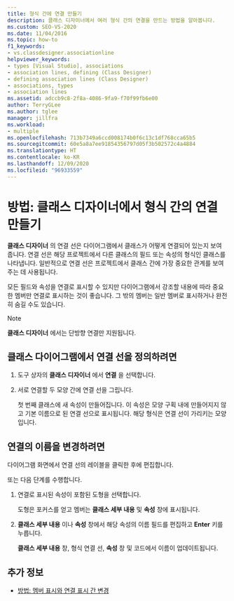 ```yaml
---
title: 형식 간에 연결 만들기
description: 클래스 디자이너에서 여러 형식 간의 연결을 만드는 방법을 알아봅니다.
ms.custom: SEO-VS-2020
ms.date: 11/04/2016
ms.topic: how-to
f1_keywords:
- vs.classdesigner.associationline
helpviewer_keywords:
- types [Visual Studio], associations
- association lines, defining (Class Designer)
- defining association lines (Class Designer)
- associations, types
- association lines
ms.assetid: adccb9c8-2f8a-4086-9fa9-f70f99fb6e00
author: TerryGLee
ms.author: tglee
manager: jillfra
ms.workload:
- multiple
ms.openlocfilehash: 713b7349a6ccd008174b0f6c13c1df768cca65b5
ms.sourcegitcommit: 60e5a8a7ee91854356797d05f3b502572c4a4884
ms.translationtype: HT
ms.contentlocale: ko-KR
ms.lasthandoff: 12/09/2020
ms.locfileid: "96933559"
---
```

# <a name="how-to-create-associations-between-types-in-class-designer"></a>방법: 클래스 디자이너에서 형식 간의 연결 만들기

**클래스 디자이너** 의 연결 선은 다이어그램에서 클래스가 어떻게 연결되어 있는지 보여 줍니다. 연결 선은 해당 프로젝트에서 다른 클래스의 필드 또는 속성의 형식인 클래스를 나타냅니다. 일반적으로 연결 선은 프로젝트에서 클래스 간에 가장 중요한 관계를 보여 주는 데 사용됩니다.

모든 필드와 속성을 연결로 표시할 수 있지만 다이어그램에서 강조할 내용에 따라 중요한 멤버만 연결로 표시하는 것이 좋습니다. 그 밖의 멤버는 일반 멤버로 표시하거나 완전히 숨길 수도 있습니다.

> [!NOTE]
> **클래스 디자이너** 에서는 단방향 연결만 지원됩니다.

## <a name="to-define-an-association-line-in-the-class-diagram"></a>클래스 다이어그램에서 연결 선을 정의하려면

1. 도구 상자의 **클래스 디자이너** 에서 **연결** 을 선택합니다.

2. 서로 연결할 두 모양 간에 연결 선을 그립니다.

     첫 번째 클래스에 새 속성이 만들어집니다. 이 속성은 모양 구획 내에 만들어지지 않고 기본 이름으로 된 연결 선으로 표시됩니다. 해당 형식은 연결 선이 가리키는 모양입니다.

## <a name="to-change-the-name-of-an-association"></a>연결의 이름을 변경하려면

다이어그램 화면에서 연결 선의 레이블을 클릭한 후에 편집합니다.

또는 다음 단계를 수행합니다.

1. 연결로 표시된 속성이 포함된 도형을 선택합니다.

   도형은 포커스를 얻고 멤버는 **클래스 세부 내용** 및 **속성** 창에 표시됩니다.

2. **클래스 세부 내용** 이나 **속성** 창에서 해당 속성의 이름 필드를 편집하고 **Enter** 키를 누릅니다.

   **클래스 세부 내용** 창, 형식 연결 선, **속성** 창 및 코드에서 이름이 업데이트됩니다.

## <a name="see-also"></a>추가 정보

- [방법: 멤버 표시와 연결 표시 간 변경](how-to-change-between-member-notation-and-association-notation.md)
